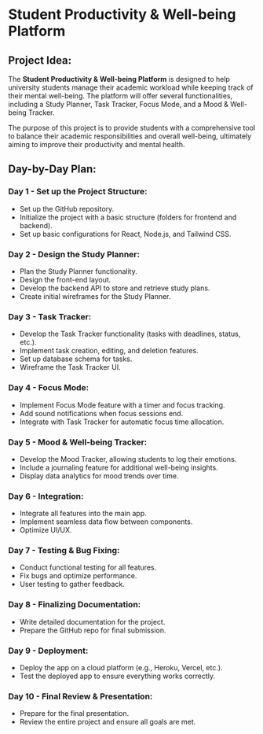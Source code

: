 # Student Productivity & Well-being Platform

## Project Idea:
The **Student Productivity & Well-being Platform** is designed to help university students manage their academic workload while keeping track of their mental well-being. The platform will offer several functionalities, including a Study Planner, Task Tracker, Focus Mode, and a Mood & Well-being Tracker. 

The purpose of this project is to provide students with a comprehensive tool to balance their academic responsibilities and overall well-being, ultimately aiming to improve their productivity and mental health.

## Day-by-Day Plan:

### Day 1 - Set up the Project Structure:
- Set up the GitHub repository.
- Initialize the project with a basic structure (folders for frontend and backend).
- Set up basic configurations for React, Node.js, and Tailwind CSS.

### Day 2 - Design the Study Planner:
- Plan the Study Planner functionality.
- Design the front-end layout.
- Develop the backend API to store and retrieve study plans.
- Create initial wireframes for the Study Planner.

### Day 3 - Task Tracker:
- Develop the Task Tracker functionality (tasks with deadlines, status, etc.).
- Implement task creation, editing, and deletion features.
- Set up database schema for tasks.
- Wireframe the Task Tracker UI.

### Day 4 - Focus Mode:
- Implement Focus Mode feature with a timer and focus tracking.
- Add sound notifications when focus sessions end.
- Integrate with Task Tracker for automatic focus time allocation.

### Day 5 - Mood & Well-being Tracker:
- Develop the Mood Tracker, allowing students to log their emotions.
- Include a journaling feature for additional well-being insights.
- Display data analytics for mood trends over time.

### Day 6 - Integration:
- Integrate all features into the main app.
- Implement seamless data flow between components.
- Optimize UI/UX.

### Day 7 - Testing & Bug Fixing:
- Conduct functional testing for all features.
- Fix bugs and optimize performance.
- User testing to gather feedback.

### Day 8 - Finalizing Documentation:
- Write detailed documentation for the project.
- Prepare the GitHub repo for final submission.

### Day 9 - Deployment:
- Deploy the app on a cloud platform (e.g., Heroku, Vercel, etc.).
- Test the deployed app to ensure everything works correctly.

### Day 10 - Final Review & Presentation:
- Prepare for the final presentation.
- Review the entire project and ensure all goals are met.
